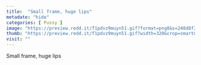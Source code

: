 ```yaml
---
title:  "Small frame, huge lips"
metadate: "hide"
categories: [ Pussy ]
image: "https://preview.redd.it/f1pdvz9muyn51.gif?format=png8&s=240d8f20a0af6af08df19b89c40f06c74ab1a141"
thumb: "https://preview.redd.it/f1pdvz9muyn51.gif?width=320&crop=smart&format=png8&s=f1fd4ec9d6d0c737781bf8cafc04c81740aa06d2"
visit: ""
---
```

Small frame, huge lips
